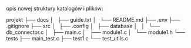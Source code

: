opis nowej struktury katalogów i plików:

projekt
├── docs
│   ├── guide.txt
│   └── README.md
├── .env
├── .gitignore
├── src
│   ├── .config
│   ├── database
│   │   └── db_connector.c
│   ├── main.c
│   ├── module1.c
│   └── module1.h
└── tests
    ├── main_test.c
    ├── test1.c
    └── test_utils.c
